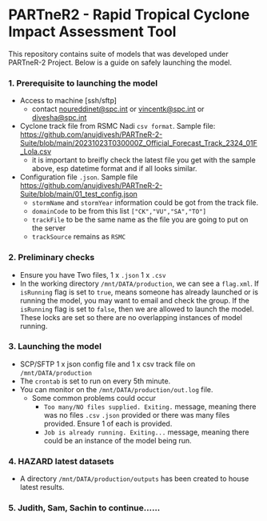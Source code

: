 # PARTneR2 - Rapid Tropical Cyclone Impact Assessment Tool
This repository contains suite of models that was developed under PARTneR-2 Project. Below is a guide on safely launching the model.

### 1. Prerequisite to launching the model
- Access to machine [ssh/sftp]
  - contact noureddinet@spc.int or vincentk@spc.int or divesha@spc.int
- Cyclone track file from RSMC Nadi `csv format`. Sample file: https://github.com/anujdivesh/PARTneR-2-Suite/blob/main/20231023T030000Z_Official_Forecast_Track_2324_01F_Lola.csv
  - it is important to breifly check the latest file you get with the sample above, esp datetime format and if all looks similar.
- Configuration file `.json`. Sample file https://github.com/anujdivesh/PARTneR-2-Suite/blob/main/01_test_config.json
  - `stormName` and `stormYear` information could be got from the track file.
  - `domainCode` to be from this list `["CK","VU","SA","TO"]`
  - `trackFile` to be the same name as the file you are going to put on the server
  - `trackSource` remains as `RSMC`

### 2. Preliminary checks
- Ensure you have Two files, 1 x `.json` 1 x `.csv`
- In the working directory `/mnt/DATA/production`, we can see a `flag.xml`. If `isRunning` flag is set to `true`, means someone has already launched or is running the model, you may want to email and check the group. If the `isRunning` flag is set to `false`, then we are allowed to launch the model. These locks are set so there are no overlapping instances of model running.

### 3. Launching the model
- SCP/SFTP 1 x json config file and 1 x csv track file on `/mnt/DATA/production`
- The `crontab` is set to run on every 5th minute.
- You can monitor on the `/mnt/DATA/production/out.log` file.
  - Some common problems could occur
    - `Too many/NO files supplied. Exiting.` message, meaning there was no files `.csv` `.json` provided or there was many files provided. Ensure 1 of each is provided.
    - `Job is already running. Exiting...` message, meaning there could be an instance of the model being run.

### 4. HAZARD latest datasets
- A directory `/mnt/DATA/production/outputs` has been created to house latest results.

### 5. Judith, Sam, Sachin to continue......
